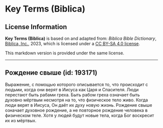 # Key Terms (Biblica)

## License Information

**Key Terms (Biblica)** is based on and adapted from: _Biblica Bible Dictionary_, [Biblica, Inc.](https://www.biblica.com/), 2023, which is licensed under a [CC BY-SA 4.0 license](https://creativecommons.org/licenses/by-sa/4.0/legalcode.en).

This markdown version is provided under the same license.



--------------------------------

## Рождение свыше (id: 193171)

Выражение, с помощью которого описывается то, что происходит с людьми, когда они верят в Иисуса как Царя и Спасителя. Люди перестают быть рабами греха. Быть рабом греха означает быть духовно мёртвым несмотря на то, что физическое тело живо. Когда люди верят в Иисуса, Он даёт их духу новую жизнь. Рождение свыше означает духовное рождение, а не повторное рождение человека в физическом теле. Хотя у людей будут новые тела, когда Бог воскресит их из мёртвых. 


